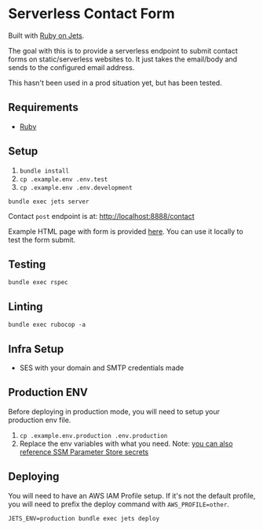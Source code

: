# Serverless Contact Form

Built with [Ruby on Jets](https://rubyonjets.com).

The goal with this is to provide a serverless endpoint to submit contact forms on static/serverless websites to. It just takes the email/body and sends to the configured email address.

This hasn't been used in a prod situation yet, but has been tested.

## Requirements

- [Ruby](.ruby-version)

## Setup

1. `bundle install`
1. `cp .example.env .env.test`
1. `cp .example.env .env.development`

`bundle exec jets server`

Contact `post` endpoint is at: [http://localhost:8888/contact](http://localhost:8888/contact)

Example HTML page with form is provided [here](example.html). You can use it locally to test the form submit.

## Testing

`bundle exec rspec`

## Linting

`bundle exec rubocop -a`

## Infra Setup

- SES with your domain and SMTP credentials made

## Production ENV

Before deploying in production mode, you will need to setup your production env file.

1. `cp .example.env.production .env.production`
1. Replace the env variables with what you need. Note: [you can also reference SSM Parameter Store secrets](https://rubyonjets.com/docs/env-files/)

## Deploying

You will need to have an AWS IAM Profile setup. If it's not the default profile, you will need to prefix the deploy command with `AWS_PROFILE=other`.

`JETS_ENV=production bundle exec jets deploy`
